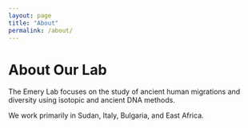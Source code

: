 ```yaml
---
layout: page
title: "About"
permalink: /about/
---
```


# About Our Lab

The Emery Lab focuses on the study of ancient human migrations and diversity using isotopic and ancient DNA methods.

We work primarily in Sudan, Italy, Bulgaria, and East Africa.
